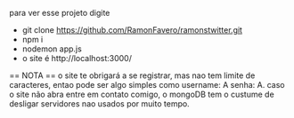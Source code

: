 para ver esse projeto digite
- git clone https://github.com/RamonFavero/ramonstwitter.git
- npm i
- nodemon app.js
-  o site é  http://localhost:3000/

 == NOTA ==
o site te obrigará a se registrar, mas nao tem limite de caracteres, entao pode ser algo simples como username: A senha: A.
caso o site não abra entre em contato comigo, o mongoDB tem o custume de desligar servidores nao usados por muito tempo.
